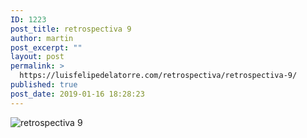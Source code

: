 ```yaml
---
ID: 1223
post_title: retrospectiva 9
author: martin
post_excerpt: ""
layout: post
permalink: >
  https://luisfelipedelatorre.com/retrospectiva/retrospectiva-9/
published: true
post_date: 2019-01-16 18:28:23
---
```

<p><img src="https://luisfelipedelatorre.com/wp-content/uploads/2019/01/retrospectiva-9.jpg" alt="retrospectiva 9"/></p>